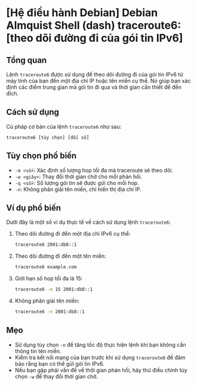 # [Hệ điều hành Debian] Debian Almquist Shell (dash) traceroute6: [theo dõi đường đi của gói tin IPv6]

## Tổng quan
Lệnh `traceroute6` được sử dụng để theo dõi đường đi của gói tin IPv6 từ máy tính của bạn đến một địa chỉ IP hoặc tên miền cụ thể. Nó giúp bạn xác định các điểm trung gian mà gói tin đi qua và thời gian cần thiết để đến đích.

## Cách sử dụng
Cú pháp cơ bản của lệnh `traceroute6` như sau:
```
traceroute6 [tùy chọn] [đối số]
```

## Tùy chọn phổ biến
- `-m <số>`: Xác định số lượng hop tối đa mà traceroute sẽ theo dõi.
- `-w <giây>`: Thay đổi thời gian chờ cho mỗi phản hồi.
- `-q <số>`: Số lượng gói tin sẽ được gửi cho mỗi hop.
- `-n`: Không phân giải tên miền, chỉ hiển thị địa chỉ IP.

## Ví dụ phổ biến
Dưới đây là một số ví dụ thực tế về cách sử dụng lệnh `traceroute6`:

1. Theo dõi đường đi đến một địa chỉ IPv6 cụ thể:
   ```bash
   traceroute6 2001:db8::1
   ```

2. Theo dõi đường đi đến một tên miền:
   ```bash
   traceroute6 example.com
   ```

3. Giới hạn số hop tối đa là 15:
   ```bash
   traceroute6 -m 15 2001:db8::1
   ```

4. Không phân giải tên miền:
   ```bash
   traceroute6 -n 2001:db8::1
   ```

## Mẹo
- Sử dụng tùy chọn `-n` để tăng tốc độ thực hiện lệnh khi bạn không cần thông tin tên miền.
- Kiểm tra kết nối mạng của bạn trước khi sử dụng `traceroute6` để đảm bảo rằng bạn có thể gửi gói tin IPv6.
- Nếu bạn gặp phải vấn đề về thời gian phản hồi, hãy thử điều chỉnh tùy chọn `-w` để thay đổi thời gian chờ.